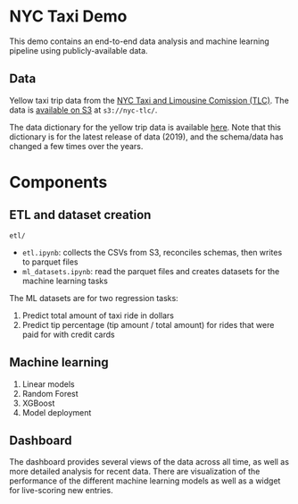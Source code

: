 # NYC Taxi Demo

This demo contains an end-to-end data analysis and machine learning pipeline using publicly-available data.

## Data 

Yellow taxi trip data from the [NYC Taxi and Limousine Comission (TLC)](https://www1.nyc.gov/site/tlc/about/tlc-trip-record-data.page). The data is [available on S3](https://registry.opendata.aws/nyc-tlc-trip-records-pds/) at `s3://nyc-tlc/`.

The data dictionary for the yellow trip data is available [here](https://www1.nyc.gov/assets/tlc/downloads/pdf/data_dictionary_trip_records_yellow.pdf). Note that this dictionary is for the latest release of data (2019), and the schema/data has changed a few times over the years.

# Components

## ETL and dataset creation

`etl/`
- `etl.ipynb`: collects the CSVs from S3, reconciles schemas, then writes to parquet files
- `ml_datasets.ipynb`: read the parquet files and creates datasets for the machine learning tasks

The ML datasets are for two regression tasks: 
1. Predict total amount of taxi ride in dollars
1. Predict tip percentage (tip amount / total amount) for rides that were paid for with credit cards

## Machine learning

1. Linear models
1. Random Forest
1. XGBoost
1. Model deployment

## Dashboard

The dashboard provides several views of the data across all time, as well as more detailed analysis for recent data. There are visualization of the performance of the different machine learning models as well as a widget for live-scoring new entries.